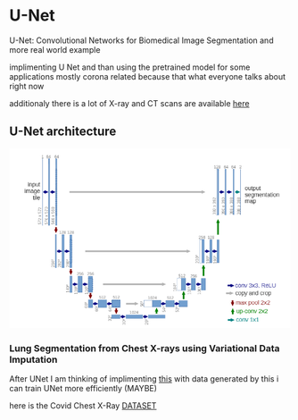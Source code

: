 # U-Net
U-Net: Convolutional Networks for Biomedical Image Segmentation and more real world example 

implimenting U Net and than using the pretrained model for some applications 
mostly corona related because that what everyone talks about right now 

additionaly there is a lot of X-ray and CT scans are available [here](https://academictorrents.com/download/136ffddd0959108becb2b3a86630bec049fcb0ff.torrent)

## U-Net architecture
![UNet arch](./docs/UNet_arch.png)


### Lung Segmentation from Chest X-rays using Variational Data Imputation

After UNet I am thinking of implimenting [this](https://arxiv.org/pdf/2005.10052.pdf)
with data generated by this i can train UNet more efficiently (MAYBE)


here is the Covid Chest X-Ray [DATASET](https://github.com/ieee8023/covid-chestxray-dataset)
